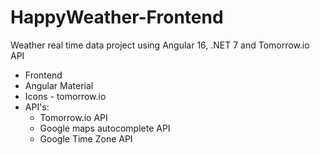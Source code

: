 # HappyWeather-Frontend

Weather real time data project using Angular 16, .NET 7 and Tomorrow.io API

- Frontend
- Angular Material
- Icons - tomorrow.io
- API's:
  - Tomorrow.io API
  - Google maps autocomplete API
  - Google Time Zone API

